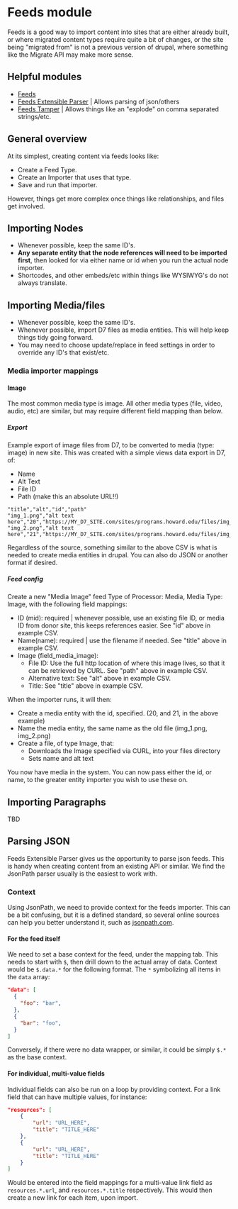 # Feeds module

Feeds is a good way to import content into sites that are either already built, or where migrated content types require quite a bit of changes, or the site being "migrated from" is not a previous version of drupal, where something like the Migrate API may make more sense.

## Helpful modules

- [Feeds](https://www.drupal.org/project/feeds)
- [Feeds Extensible Parser](https://www.drupal.org/project/feeds_ex) | Allows parsing of json/others
- [Feeds Tamper](https://www.drupal.org/project/feeds_tamper) | Allows things like an "explode" on comma separated strings/etc.

## General overview

At its simplest, creating content via feeds looks like:

- Create a Feed Type.
- Create an Importer that uses that type.
- Save and run that importer.

However, things get more complex once things like relationships, and files get involved.

## Importing Nodes

- Whenever possible, keep the same ID's.
- **Any separate entity that the node references will need to be imported first**, then looked for via either name or id when you run the actual node importer.
- Shortcodes, and other embeds/etc within things like WYSIWYG's do not always translate.

## Importing Media/files

- Whenever possible, keep the same ID's.
- Whenever possible, import D7 files as media entities. This will help keep things tidy going forward.
- You may need to choose update/replace in feed settings in order to override any ID's that exist/etc.

### Media importer mappings

#### Image

The most common media type is image. All other media types (file, video, audio, etc) are similar, but may require different field mapping than below.

##### Export

Example export of image files from D7, to be converted to media (type: image) in new site. This was created with a simple views data export in D7, of:

- Name
- Alt Text
- File ID
- Path (make this an absolute URL!!)

```csv
"title","alt","id","path"
"img_1.png","alt text here","20","https://MY_D7_SITE.com/sites/programs.howard.edu/files/img_1.png"
"img_2.png","alt text here","21","https://MY_D7_SITE.com/sites/programs.howard.edu/files/img_2.png"
```

Regardless of the source, something similar to the above CSV is what is needed to create media entities in drupal. You can also do JSON or another format if desired.

##### Feed config

Create a new "Media Image" feed Type of Processor: Media, Media Type: Image, with the following field mappings:

- ID (mid): required | whenever possible, use an existing file ID, or media ID from donor site, this keeps references easier. See "id" above in example CSV.
- Name(name): required | use the filename if needed. See "title" above in example CSV.
- Image (field_media_image):
  - File ID: Use the full http location of where this image lives, so that it can be retrieved by CURL. See "path" above in example CSV.
  - Alternative text: See "alt" above in example CSV.
  - Title: See "title" above in example CSV.

When the importer runs, it will then:

- Create a media entity with the id, specified. (20, and 21, in the above example)
- Name the media entity, the same name as the old file (img_1.png, img_2.png)
- Create a file, of type Image, that:
  - Downloads the Image specified via CURL, into your files directory
  - Sets name and alt text

You now have media in the system. You can now pass either the id, or name, to the greater entity importer you wish to use these on.

## Importing Paragraphs

TBD

## Parsing JSON

Feeds Extensible Parser gives us the opportunity to parse json feeds. This is handy when creating content from an existing API or similar. We find the JsonPath parser usually is the easiest to work with.

### Context

Using JsonPath, we need to provide context for the feeds importer. This can be a bit confusing, but it is a defined standard, so several online sources can help you better understand it, such as [jsonpath.com](https://jsonpath.com/).

#### For the feed itself

We need to set a base context for the feed, under the mapping tab. This needs to start with `$`, then drill down to the actual array of data. Context would be `$.data.*` for the following format. The `*` symbolizing all items in the `data` array:

```json
"data": [
  {
    "foo": "bar",
  },
  {
    "bar": "foo",
  }
]
```

Conversely, if there were no data wrapper, or similar, it could be simply `$.*` as the base context.

#### For individual, multi-value fields

Individual fields can also be run on a loop by providing context. For a link field that can have multiple values, for instance:

```json
"resources": [
    {
        "url": "URL_HERE",
        "title": "TITLE_HERE"
    },
    {
        "url": "URL_HERE",
        "title": "TITLE_HERE"
    }
]
```

Would be entered into the field mappings for a multi-value link field as `resources.*.url`, and `resources.*.title` respectively. This would then create a new link for each item, upon import.
